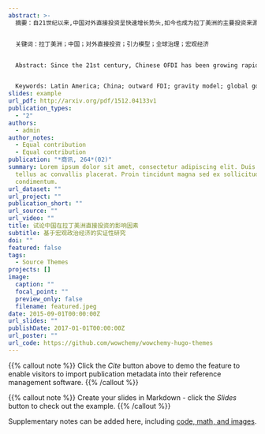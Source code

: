 ```yaml
---
abstract: >-
  摘要：自21世纪以来,中国对外直接投资呈快速增长势头,如今也成为拉丁美洲的主要投资来源地。现有文献对于东道主国家的政治经济制度因素如何影响中国投资并未达成共识。文章通过实证研究使用1996年至2018年期间中国在33个拉丁美洲国家的外国直接投资存量的面板数据,通过扩展引力模型来检验由全球治理指标和经济自由度指标衡量的制度因素是如何影响中国在该地区的直接投资。


  关键词：拉丁美洲；中国；对外直接投资；引力模型；全球治理；宏观经济


  Abstract: Since the 21st century, Chinese OFDI has been growing rapidly, and China has become a major source of investment in Latin America. However, there is no consensus in the existing literature on how the political and economic institutional factors of host countries affect Chinese investment. Using panel data on China's FDI stock in 33 Latin American countries between 1996 and 2018, this article examines how institutional factors, measured by Global Governance Indicators and Economic Freedom Indicators, affect Chinese FDI in the region using an extended gravity model.


  Keywords: Latin America; China; outward FDI; gravity model; global governance; macroeconomics.
slides: example
url_pdf: http://arxiv.org/pdf/1512.04133v1
publication_types:
  - "2"
authors:
  - admin
author_notes:
  - Equal contribution
  - Equal contribution
publication: "*商讯, 264*(02)"
summary: Lorem ipsum dolor sit amet, consectetur adipiscing elit. Duis posuere
  tellus ac convallis placerat. Proin tincidunt magna sed ex sollicitudin
  condimentum.
url_dataset: ""
url_project: ""
publication_short: ""
url_source: ""
url_video: ""
title: 试论中国在拉丁美洲直接投资的影响因素
subtitle: 基于宏观政治经济的实证性研究
doi: ""
featured: false
tags:
  - Source Themes
projects: []
image:
  caption: ""
  focal_point: ""
  preview_only: false
  filename: featured.jpeg
date: 2015-09-01T00:00:00Z
url_slides: ""
publishDate: 2017-01-01T00:00:00Z
url_poster: ""
url_code: https://github.com/wowchemy/wowchemy-hugo-themes
---
```


{{% callout note %}}
Click the *Cite* button above to demo the feature to enable visitors to import publication metadata into their reference management software.
{{% /callout %}}

{{% callout note %}}
Create your slides in Markdown - click the *Slides* button to check out the example.
{{% /callout %}}

Supplementary notes can be added here, including [code, math, and images](https://wowchemy.com/docs/writing-markdown-latex/).
